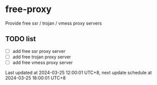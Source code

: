 
# free-proxy
Provide free ssr / trojan / vmess proxy servers


## TODO list
- [ ] add free ssr proxy server
- [ ] add free trojan proxy server
- [ ] add free vmess proxy server

Last updated at 2024-03-25 12:00:01 UTC+8, next update schedule at 2024-03-25 18:00:01 UTC+8

